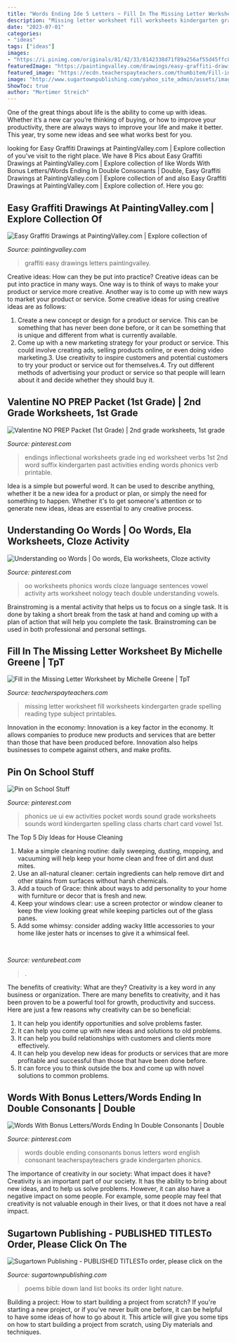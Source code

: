 ```yaml
---
title: "Words Ending Ide 5 Letters ~ Fill In The Missing Letter Worksheet By Michelle Greene"
description: "Missing letter worksheet fill worksheets kindergarten grade spelling reading type subject printables"
date: "2023-07-01"
categories:
- "ideas"
tags: ["ideas"]
images:
- "https://i.pinimg.com/originals/81/42/33/8142338d71f89a256af55d45ffc84065.jpg"
featuredImage: "https://paintingvalley.com/drawings/easy-graffiti-drawings-32.jpg"
featured_image: "https://ecdn.teacherspayteachers.com/thumbitem/Fill-in-the-Missing-Letter-Worksheet-1500873449/original-501785-1.jpg"
image: "http://www.sugartownpublishing.com/yahoo_site_admin/assets/images/Mi_Tierra.133153032_std.jpg"
ShowToc: true
author: "Mortimer Streich"
---
```



One of the great things about life is the ability to come up with ideas. Whether it’s a new car you’re thinking of buying, or how to improve your productivity, there are always ways to improve your life and make it better. This year, try some new ideas and see what works best for you.

	

		
looking for Easy Graffiti Drawings at PaintingValley.com | Explore collection of you've visit to the right place. We have 8 Pics about Easy Graffiti Drawings at PaintingValley.com | Explore collection of like Words With Bonus Letters/Words Ending In Double Consonants | Double, Easy Graffiti Drawings at PaintingValley.com | Explore collection of and also Easy Graffiti Drawings at PaintingValley.com | Explore collection of. Here you go:
		
    
## Easy Graffiti Drawings At PaintingValley.com | Explore Collection Of

<img loading=lazy src="https://paintingvalley.com/drawings/easy-graffiti-drawings-32.jpg" onerror="this.onerror=null;this.src='https://tse1.mm.bing.net/th?id=OIP.4vkfS0NyJvIoJr39nGHlBwHaFF&amp;pid=15.1';" alt="Easy Graffiti Drawings at PaintingValley.com | Explore collection of">

_Source: paintingvalley.com_

>graffiti easy drawings letters paintingvalley. 

	

Creative ideas: How can they be put into practice?
Creative ideas can be put into practice in many ways. One way is to think of ways to make your product or service more creative. Another way is to come up with new ways to market your product or service. Some creative ideas for using creative ideas are as follows:
1. Create a new concept or design for a product or service. This can be something that has never been done before, or it can be something that is unique and different from what is currently available.
2. Come up with a new marketing strategy for your product or service. This could involve creating ads, selling products online, or even doing video marketing.3. Use creativity to inspire customers and potential customers to try your product or service out for themselves.4. Try out different methods of advertising your product or service so that people will learn about it and decide whether they should buy it.

    
## Valentine NO PREP Packet (1st Grade) | 2nd Grade Worksheets, 1st Grade

<img loading=lazy src="https://i.pinimg.com/originals/3f/57/86/3f5786ef86d602ea236b0e2a928c4b7a.png" onerror="this.onerror=null;this.src='https://tse4.mm.bing.net/th?id=OIP.zcOoRN_9X5rjagqgdHSuEgHaJl&amp;pid=15.1';" alt="Valentine NO PREP Packet (1st Grade) | 2nd grade worksheets, 1st grade">

_Source: pinterest.com_

>endings inflectional worksheets grade ing ed worksheet verbs 1st 2nd word suffix kindergarten past activities ending words phonics verb printable. 

	

Idea is a simple but powerful word. It can be used to describe anything, whether it be a new idea for a product or plan, or simply the need for something to happen. Whether it's to get someone's attention or to generate new ideas, ideas are essential to any creative process.

    
## Understanding Oo Words | Oo Words, Ela Worksheets, Cloze Activity

<img loading=lazy src="https://i.pinimg.com/originals/2f/30/82/2f3082b77b3276d5b0dd5658bc3f70d2.gif" onerror="this.onerror=null;this.src='https://tse4.mm.bing.net/th?id=OIP.DjKfjF2lnB48HY9lpcIMtAHaJl&amp;pid=15.1';" alt="Understanding oo Words | Oo words, Ela worksheets, Cloze activity">

_Source: pinterest.com_

>oo worksheets phonics words cloze language sentences vowel activity arts worksheet nology teach double understanding vowels. 

	

Brainstroming is a mental activity that helps us to focus on a single task. It is done by taking a short break from the task at hand and coming up with a plan of action that will help you complete the task. Brainstroming can be used in both professional and personal settings.

    
## Fill In The Missing Letter Worksheet By Michelle Greene | TpT

<img loading=lazy src="https://ecdn.teacherspayteachers.com/thumbitem/Fill-in-the-Missing-Letter-Worksheet-1500873449/original-501785-1.jpg" onerror="this.onerror=null;this.src='https://tse2.mm.bing.net/th?id=OIP.VPtKpLwaV_FsdC_3VOL2uAAAAA&amp;pid=15.1';" alt="Fill in the Missing Letter Worksheet by Michelle Greene | TpT">

_Source: teacherspayteachers.com_

>missing letter worksheet fill worksheets kindergarten grade spelling reading type subject printables. 

	

Innovation in the economy:
Innovation is a key factor in the economy. It allows companies to produce new products and services that are better than those that have been produced before. Innovation also helps businesses to compete against others, and make profits.

    
## Pin On School Stuff

<img loading=lazy src="https://i.pinimg.com/originals/3f/6c/db/3f6cdb7ce3fb6973ee5169f5a07187ea.jpg" onerror="this.onerror=null;this.src='https://tse4.mm.bing.net/th?id=OIP.ciwbPymVCcXhxELdsq3aaAHaJ4&amp;pid=15.1';" alt="Pin on School Stuff">

_Source: pinterest.com_

>phonics ue ui ew activities pocket words sound grade worksheets sounds word kindergarten spelling class charts chart card vowel 1st. 

	

The Top 5 Diy Ideas for House Cleaning
1. Make a simple cleaning routine: daily sweeping, dusting, mopping, and vacuuming will help keep your home clean and free of dirt and dust mites.
2. Use an all-natural cleaner: certain ingredients can help remove dirt and other stains from surfaces without harsh chemicals.
3. Add a touch of Grace: think about ways to add personality to your home with furniture or decor that is fresh and new.
4. Keep your windows clear: use a screen protector or window cleaner to keep the view looking great while keeping particles out of the glass panes.
5. Add some whimsy: consider adding wacky little accessories to your home like jester hats or incenses to give it a whimsical feel.

    
## 

<img loading=lazy src="https://venturebeat.com/wp-content/uploads/2018/01/zac41361_rgb.jpg?w=800" onerror="this.onerror=null;this.src='https://tse4.mm.bing.net/th?id=OIP.J2ZubWp3pAFTO0RZTCCAuQHaE7&amp;pid=15.1';" alt="">

_Source: venturebeat.com_

>. 

	

The benefits of creativity: What are they?
Creativity is a key word in any business or organization. There are many benefits to creativity, and it has been proven to be a powerful tool for growth, productivity and success. Here are just a few reasons why creativity can be so beneficial: 
1. It can help you identify opportunities and solve problems faster.
2. It can help you come up with new ideas and solutions to old problems.
3. It can help you build relationships with customers and clients more effectively. 
4. It can help you develop new ideas for products or services that are more profitable and successful than those that have been done before. 
5. It can force you to think outside the box and come up with novel solutions to common problems.

    
## Words With Bonus Letters/Words Ending In Double Consonants | Double

<img loading=lazy src="https://i.pinimg.com/originals/81/42/33/8142338d71f89a256af55d45ffc84065.jpg" onerror="this.onerror=null;this.src='https://tse2.mm.bing.net/th?id=OIP.tmIK_mO_H7sGEht--ql0ygAAAA&amp;pid=15.1';" alt="Words With Bonus Letters/Words Ending In Double Consonants | Double">

_Source: pinterest.com_

>words double ending consonants bonus letters word english consonant teacherspayteachers grade kindergarten phonics. 

	

The importance of creativity in our society: What impact does it have?
Creativity is an important part of our society. It has the ability to bring about new ideas, and to help us solve problems. However, it can also have a negative impact on some people. For example, some people may feel that creativity is not valuable enough in their lives, or that it does not have a real impact.

    
## Sugartown Publishing - PUBLISHED TITLESTo Order, Please Click On The

<img loading=lazy src="http://www.sugartownpublishing.com/yahoo_site_admin/assets/images/Mi_Tierra.133153032_std.jpg" onerror="this.onerror=null;this.src='https://tse4.mm.bing.net/th?id=OIP._ZKtb1SApAGHacU9R1eQCAHaLG&amp;pid=15.1';" alt="Sugartown Publishing - PUBLISHED TITLESTo order, please click on the">

_Source: sugartownpublishing.com_

>poems bible down land list books its order light nature. 

	

Building a project: How to start building a project from scratch?
If you're starting a new project, or if you've never built one before, it can be helpful to have some ideas of how to go about it. This article will give you some tips on how to start building a project from scratch, using Diy materials and techniques.

